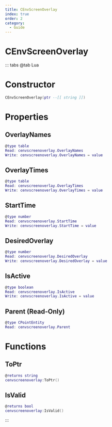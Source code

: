 ```yaml
---
title: CEnvScreenOverlay
index: true
order: 2
category:
  - Guide
---
```


# CEnvScreenOverlay

::: tabs
@tab Lua
# Constructor
```lua
CEnvScreenOverlay(ptr --[[ string ]])
```
# Properties
## OverlayNames 
```lua
@type table
Read: cenvscreenoverlay.OverlayNames
Write: cenvscreenoverlay.OverlayNames = value
```
## OverlayTimes 
```lua
@type table
Read: cenvscreenoverlay.OverlayTimes
Write: cenvscreenoverlay.OverlayTimes = value
```
## StartTime 
```lua
@type number
Read: cenvscreenoverlay.StartTime
Write: cenvscreenoverlay.StartTime = value
```
## DesiredOverlay 
```lua
@type number
Read: cenvscreenoverlay.DesiredOverlay
Write: cenvscreenoverlay.DesiredOverlay = value
```
## IsActive 
```lua
@type boolean
Read: cenvscreenoverlay.IsActive
Write: cenvscreenoverlay.IsActive = value
```
## Parent (Read-Only)
```lua
@type CPointEntity
Read: cenvscreenoverlay.Parent
```
# Functions
## ToPtr
```lua
@returns string
cenvscreenoverlay:ToPtr()
```
## IsValid
```lua
@returns bool
cenvscreenoverlay:IsValid()
```

:::